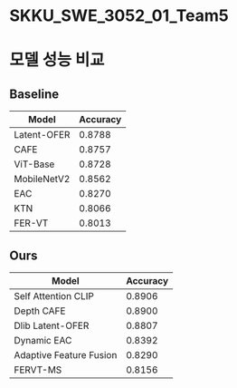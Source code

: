 # SKKU_SWE_3052_01_Team5

# 모델 성능 비교

## Baseline

| Model           | Accuracy |
|-----------------|----------|
| Latent-OFER    | 0.8788   |
| CAFE           | 0.8757   |
| ViT-Base       | 0.8728   |
| MobileNetV2    | 0.8562   |
| EAC            | 0.8270   |
| KTN            | 0.8066   |
| FER-VT         | 0.8013   |

## Ours

| Model                   | Accuracy |
|-------------------------|----------|
| Self Attention CLIP     | 0.8906   |
| Depth CAFE              | 0.8900   |
| Dlib Latent-OFER        | 0.8807   |
| Dynamic EAC             | 0.8392   |
| Adaptive Feature Fusion | 0.8290   |
| FERVT-MS                | 0.8156   |

